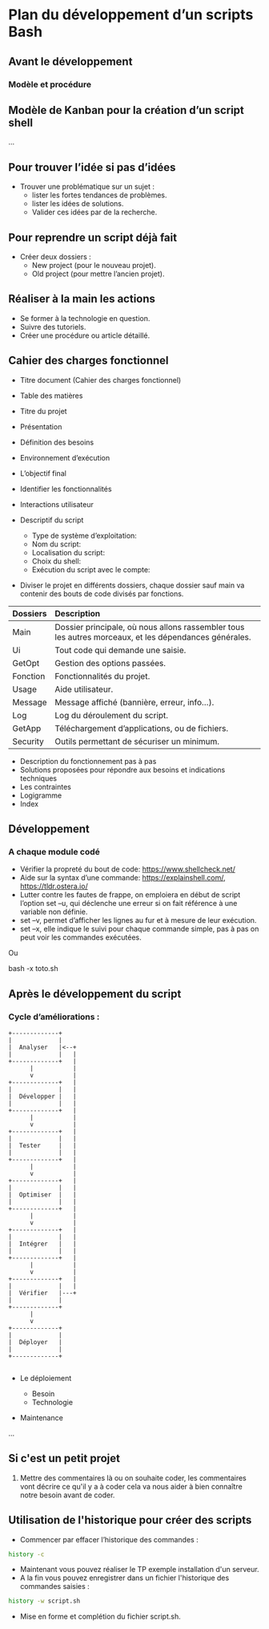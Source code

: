 # Plan du développement d’un scripts Bash
## Avant le développement
### Modèle et procédure
## Modèle de Kanban pour la création d’un script shell
...

## Pour trouver l’idée si pas d’idées
* Trouver une problématique sur un sujet :
  * lister les fortes tendances de problèmes.
  * lister les idées de solutions.
  * Valider ces idées par de la recherche.

## Pour reprendre un script déjà fait
* Créer deux dossiers :
  * New project (pour le nouveau projet).
  * Old project (pour mettre l’ancien projet).

## Réaliser à la main les actions
* Se former à la technologie en question.
* Suivre des tutoriels.
* Créer une procédure ou article détaillé.

## Cahier des charges fonctionnel
* Titre document  (Cahier des charges fonctionnel)
* Table des matières
* Titre du projet
* Présentation
* Définition des besoins
* Environnement d’exécution
* L’objectif final 
* Identifier les fonctionnalités
* Interactions utilisateur
* Descriptif du script
  * Type de système d’exploitation:
  * Nom du script:
  * Localisation du script:
  * Choix du shell:
  * Exécution du script avec le compte:

* Diviser le projet en différents dossiers, chaque dossier sauf main va contenir des bouts de code divisés par fonctions.

| Dossiers | Description |
|:--|:--|
| Main | Dossier principale, où nous allons rassembler tous les autres morceaux, et les dépendances générales. |
| Ui | Tout code qui demande une saisie. |
| GetOpt | Gestion des options passées. |
| Fonction | Fonctionnalités du projet. |
| Usage | Aide utilisateur. |
| Message | Message affiché (bannière, erreur, info…). |
| Log | Log du déroulement du script. |
| GetApp | Téléchargement d’applications, ou de fichiers. |
| Security | Outils permettant de sécuriser un minimum. |

* Description du fonctionnement pas à pas
* Solutions proposées pour répondre aux besoins et indications techniques
* Les contraintes
* Logigramme
* Index

## Développement
### A chaque module codé
* Vérifier la propreté du bout de code: https://www.shellcheck.net/
* Aide sur la syntax d’une commande: https://explainshell.com/, https://tldr.ostera.io/
* Lutter contre les fautes de frappe, on emploiera en début de
script l’option set –u, qui déclenche une erreur si on fait référence
à une variable non définie.
* set –v, permet d’afficher les lignes au fur et à mesure de leur exécution.
* set –x, elle indique le suivi pour chaque commande simple, pas à pas on peut voir les commandes exécutées.

Ou

bash -x toto.sh

## Après le développement du script

### Cycle d’améliorations :

```
+-------------+
|             |
|  Analyser   |<--+
|             |   |
+-------------+   |
      |           |
      v           |
+-------------+   |
|             |   |
|  Développer |   |
|             |   |
+-------------+   |
      |           |
      v           |
+-------------+   |
|             |   |
|  Tester     |   |
|             |   |
+-------------+   |
      |           |
      v           |
+-------------+   |
|             |   |
|  Optimiser  |   |
|             |   |
+-------------+   |
      |           |
      v           |
+-------------+   |
|             |   |
|  Intégrer   |   |
|             |   |
+-------------+   |
      |           |
      v           |
+-------------+   |
|             |   |
|  Vérifier   |---+
|             |
+-------------+
      |
      v
+-------------+
|             |
|  Déployer   |
|             |
+-------------+


```

* Le déploiement
  * Besoin
  * Technologie

* Maintenance

...

## Si c'est un petit projet

1. Mettre des commentaires là ou on souhaite coder, les commentaires vont décrire ce qu'il y a à coder cela va nous aider à bien connaître notre besoin avant de coder.

## Utilisation de l'historique pour créer des scripts

- Commencer par effacer l’historique des commandes :

```bash
history -c
```
- Maintenant vous pouvez réaliser le TP exemple installation d'un serveur.
- A la fin vous pouvez enregistrer dans un fichier l'historique des commandes saisies :

```bash
history -w script.sh
```
- Mise en forme et complétion du fichier script.sh.

